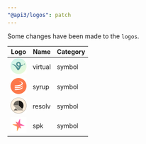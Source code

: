 ```yaml
---
"@api3/logos": patch
---
```


Some changes have been made to the `logos`.

|Logo|Name|Category|
|---|---|---|
|<img src="./raw/symbols/virtual.svg" width="36" alt="">|virtual|symbol|
|<img src="./raw/symbols/syrup.svg" width="36" alt="">|syrup|symbol|
|<img src="./raw/symbols/resolv.svg" width="36" alt="">|resolv|symbol|
|<img src="./raw/symbols/spk.svg" width="36" alt="">|spk|symbol|
